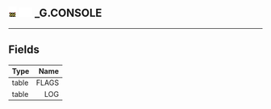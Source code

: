 ## ![unknown](../../.gitbook/assets/unknown.png) ![Base](../../.gitbook/assets/base.png) _G.CONSOLE


------
## Fields

| Type   | Name |
| ------ | ---: |
| table | FLAGS |
| table | LOG |


